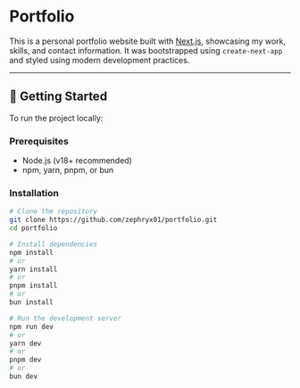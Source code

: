 # Portfolio

This is a personal portfolio website built with [Next.js](https://nextjs.org), showcasing my work, skills, and contact information. It was bootstrapped using `create-next-app` and styled using modern development practices.

---

## 🚀 Getting Started

To run the project locally:

### Prerequisites

- Node.js (v18+ recommended)
- npm, yarn, pnpm, or bun

### Installation

```bash
# Clone the repository
git clone https://github.com/zephryx01/portfolio.git
cd portfolio

# Install dependencies
npm install
# or
yarn install
# or
pnpm install
# or
bun install

# Run the development server
npm run dev
# or
yarn dev
# or
pnpm dev
# or
bun dev
